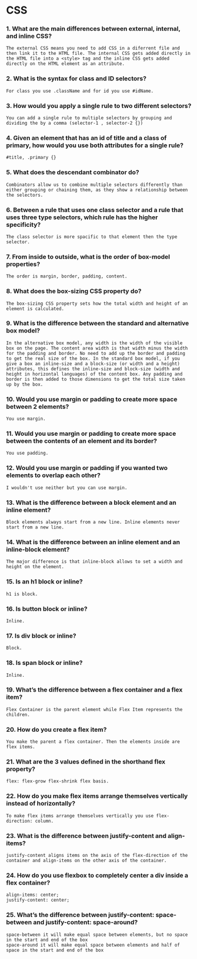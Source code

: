# CSS
### 1. What are the main differences between external, internal, and inline CSS?
    The external CSS means you need to add CSS in a diferrent file and then link it to the HTML file. The internal CSS gets added directly in the HTML file into a <style> tag and the inline CSS gets added directly on the HTML element as an attribute.
### 2. What is the syntax for class and ID selectors?
    For class you use .className and for id you use #idName.
### 3. How would you apply a single rule to two different selectors?
    You can add a single rule to multiple selectors by grouping and dividing the by a comma (selector-1 , selector-2 {})
### 4. Given an element that has an id of title and a class of primary, how would you use both attributes for a single rule?
    #title, .primary {}
### 5. What does the descendant combinator do?
    Combinators allow us to combine multiple selectors differently than either grouping or chaining them, as they show a relationship between the selectors.
### 6. Between a rule that uses one class selector and a rule that uses three type selectors, which rule has the higher specificity?
    The class selector is more spacific to that element then the type selector.
### 7. From inside to outside, what is the order of box-model properties?
    The order is margin, border, padding, content.
### 8. What does the box-sizing CSS property do?
    The box-sizing CSS property sets how the total width and height of an element is calculated.
### 9. What is the difference between the standard and alternative box model?
    In the alternative box model, any width is the width of the visible box on the page. The content area width is that width minus the width for the padding and border. No need to add up the border and padding to get the real size of the box. In the standard box model, if you give a box an inline-size and a block-size (or width and a height) attributes, this defines the inline-size and block-size (width and height in horizontal languages) of the content box. Any padding and border is then added to those dimensions to get the total size taken up by the box.
### 10. Would you use margin or padding to create more space between 2 elements?
    You use margin.
### 11. Would you use margin or padding to create more space between the contents of an element and its border?
    You use padding.
### 12. Would you use margin or padding if you wanted two elements to overlap each other?
    I wouldn't use neither but you can use margin.
### 13. What is the difference between a block element and an inline element?
    Block elements always start from a new line. Inline elements never start from a new line.
### 14. What is the difference between an inline element and an inline-block element?
    The major difference is that inline-block allows to set a width and height on the element.
### 15. Is an h1 block or inline?
    h1 is block.
### 16. Is button block or inline?
    Inline.
### 17. Is div block or inline?
    Block.
### 18. Is span block or inline?
    Inline.
### 19. What’s the difference between a flex container and a flex item?
    Flex Container is the parent element while Flex Item represents the children.
### 20. How do you create a flex item?
    You make the parent a flex container. Then the elements inside are flex items.
### 21. What are the 3 values defined in the shorthand flex property?
    flex: flex-grow flex-shrink flex basis.
### 22. How do you make flex items arrange themselves vertically instead of horizontally?
    To make flex items arrange themselves vertically you use flex-direction: column.
### 23. What is the difference between justify-content and align-items?
    justify-content aligns items on the axis of the flex-direction of the container and align-items on the other axis of the container.
### 24. How do you use flexbox to completely center a div inside a flex container?
    align-items: center;
    justify-content: center;
### 25. What’s the difference between justify-content: space-between and justify-content: space-around?
    space-between it will make equal space between elements, but no space in the start and end of the box
    space-around it will make equal space between elements and half of space in the start and end of the box